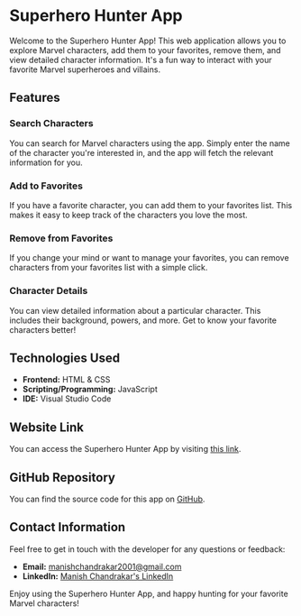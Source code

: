 # Superhero Hunter App

Welcome to the Superhero Hunter App! This web application allows you to explore Marvel characters, add them to your favorites, remove them, and view detailed character information. It's a fun way to interact with your favorite Marvel superheroes and villains.

## Features

### Search Characters
You can search for Marvel characters using the app. Simply enter the name of the character you're interested in, and the app will fetch the relevant information for you.

### Add to Favorites
If you have a favorite character, you can add them to your favorites list. This makes it easy to keep track of the characters you love the most.

### Remove from Favorites
If you change your mind or want to manage your favorites, you can remove characters from your favorites list with a simple click.

### Character Details
You can view detailed information about a particular character. This includes their background, powers, and more. Get to know your favorite characters better!

## Technologies Used
- **Frontend:** HTML & CSS
- **Scripting/Programming:** JavaScript
- **IDE:** Visual Studio Code

## Website Link
You can access the Superhero Hunter App by visiting [this link](https://stellar-squirrel-7c7f11.netlify.app/).

## GitHub Repository
You can find the source code for this app on [GitHub](https://github.com/manishchandrakar/SuperHero_Hunter).

## Contact Information
Feel free to get in touch with the developer for any questions or feedback:

- **Email:** manishchandrakar2001@gmail.com
- **LinkedIn:** [Manish Chandrakar's LinkedIn](https://www.linkedin.com/in/manish-chandrakar-23392b183/)

Enjoy using the Superhero Hunter App, and happy hunting for your favorite Marvel characters!
